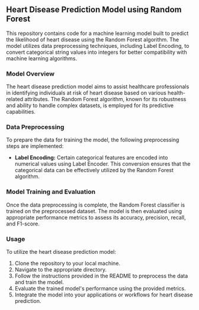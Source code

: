 ## Heart Disease Prediction Model using Random Forest

This repository contains code for a machine learning model built to predict the likelihood of heart disease using the Random Forest algorithm. The model utilizes data preprocessing techniques, including Label Encoding, to convert categorical string values into integers for better compatibility with machine learning algorithms.

### Model Overview

The heart disease prediction model aims to assist healthcare professionals in identifying individuals at risk of heart disease based on various health-related attributes. The Random Forest algorithm, known for its robustness and ability to handle complex datasets, is employed for its predictive capabilities.

### Data Preprocessing

To prepare the data for training the model, the following preprocessing steps are implemented:

- **Label Encoding:** Certain categorical features are encoded into numerical values using Label Encoder. This conversion ensures that the categorical data can be effectively utilized by the Random Forest algorithm.

### Model Training and Evaluation

Once the data preprocessing is complete, the Random Forest classifier is trained on the preprocessed dataset. The model is then evaluated using appropriate performance metrics to assess its accuracy, precision, recall, and F1-score.

### Usage

To utilize the heart disease prediction model:

1. Clone the repository to your local machine.
2. Navigate to the appropriate directory.
3. Follow the instructions provided in the README to preprocess the data and train the model.
4. Evaluate the trained model's performance using the provided metrics.
5. Integrate the model into your applications or workflows for heart disease prediction.

